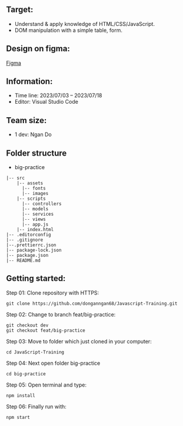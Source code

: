 ## Target: ##
- Understand & apply knowledge of HTML/CSS/JavaScript.
- DOM manipulation with a simple table, form.
## Design on figma: ##
[Figma](https://www.figma.com/file/c3aFzD4P3igEohZkx9KfTq/Customer-dashboard?type=design&node-id=0%3A1&mode=design&t=ANuRshVFYkk0m5X5-1)
## Information: ##
- Time line: 2023/07/03 – 2023/07/18
- Editor: Visual Studio Code

## Team size: ##
- 1 dev: Ngan Do
## Folder structure ##
- big-practice
~~~
|-- src
    |-- assets
      |-- fonts
      |-- images
    |-- scripts
      |-- controllers
      |-- models
      |-- services
      |-- views
      |-- app.js
    |-- index.html
|-- .editorconfig
|-- .gitignore
|--.prettierrc.json
|-- package-lock.json
|-- package.json
|-- README.md
~~~
## Getting started:
Step 01: Clone repository with HTTPS:
~~~
git clone https://github.com/donganngan68/Javascript-Training.git
~~~
Step 02: Change to branch feat/big-practice:
~~~
git checkout dev
git checkout feat/big-practice
~~~
Step 03: Move to folder which just cloned in your computer:
~~~
cd JavaScript-Training
~~~
Step 04: Next open folder big-practice
~~~
cd big-practice
~~~
Step 05: Open terminal and type:
~~~
npm install
~~~
Step 06: Finally run with:
~~~
npm start

